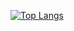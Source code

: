 [![Top Langs](https://github-readme-stats.vercel.app/api/top-langs/?username=Yann-ship-it&layout=compact)](https://github.com/anuraghazra/github-readme-stats)
